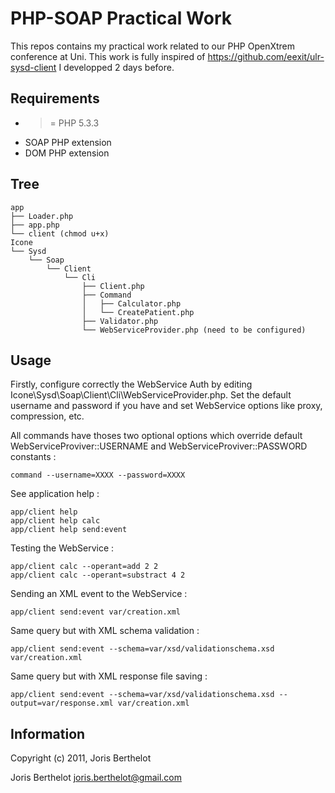 # PHP-SOAP Practical Work #

This repos contains my practical work related to our PHP OpenXtrem conference at Uni.
This work is fully inspired of https://github.com/eexit/ulr-sysd-client I developped 2 days before.

## Requirements ##

 * >= PHP 5.3.3
 * SOAP PHP extension
 * DOM PHP extension

## Tree ##

    app
    ├── Loader.php
    ├── app.php
    └── client (chmod u+x)
    Icone
    └── Sysd
        └── Soap
            └── Client
                └── Cli
                    ├── Client.php
                    ├── Command
                    │   ├── Calculator.php
                    │   └── CreatePatient.php
                    ├── Validator.php
                    └── WebServiceProvider.php (need to be configured)
 
## Usage ##

Firstly, configure correctly the WebService Auth by editing Icone\Sysd\Soap\Client\Cli\WebServiceProvider.php.
Set the default username and password if you have and set WebService options like proxy, compression, etc.

All commands have thoses two optional options which override default WebServiceProviver::USERNAME and WebServiceProviver::PASSWORD constants :

    command --username=XXXX --password=XXXX

See application help :

    app/client help
    app/client help calc
    app/client help send:event

Testing the WebService :

    app/client calc --operant=add 2 2
    app/client calc --operant=substract 4 2

Sending an XML event to the WebService :

    app/client send:event var/creation.xml

Same query but with XML schema validation :

    app/client send:event --schema=var/xsd/validationschema.xsd var/creation.xml
    
Same query but with XML response file saving :

    app/client send:event --schema=var/xsd/validationschema.xsd --output=var/response.xml var/creation.xml

## Information ##

Copyright (c) 2011, Joris Berthelot

Joris Berthelot <joris.berthelot@gmail.com>

